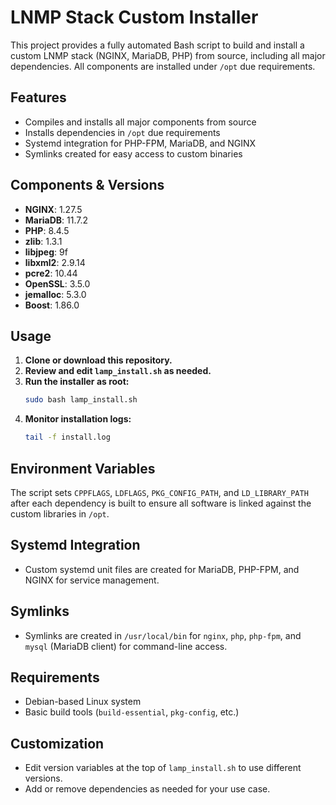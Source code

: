 # LNMP Stack Custom Installer

This project provides a fully automated Bash script to build and install a custom LNMP stack (NGINX, MariaDB, PHP) from source, including all major dependencies. All components are installed under `/opt` due requirements.

## Features
- Compiles and installs all major components from source
- Installs dependencies in `/opt` due requirements
- Systemd integration for PHP-FPM, MariaDB, and NGINX
- Symlinks created for easy access to custom binaries

## Components & Versions
- **NGINX**: 1.27.5
- **MariaDB**: 11.7.2
- **PHP**: 8.4.5
- **zlib**: 1.3.1
- **libjpeg**: 9f
- **libxml2**: 2.9.14
- **pcre2**: 10.44
- **OpenSSL**: 3.5.0
- **jemalloc**: 5.3.0
- **Boost**: 1.86.0

## Usage
1. **Clone or download this repository.**
2. **Review and edit `lamp_install.sh` as needed.**
3. **Run the installer as root:**
   ```bash
   sudo bash lamp_install.sh
   ```
4. **Monitor installation logs:**
   ```bash
   tail -f install.log
   ```

## Environment Variables
The script sets `CPPFLAGS`, `LDFLAGS`, `PKG_CONFIG_PATH`, and `LD_LIBRARY_PATH` after each dependency is built to ensure all software is linked against the custom libraries in `/opt`.

## Systemd Integration
- Custom systemd unit files are created for MariaDB, PHP-FPM, and NGINX for service management.

## Symlinks
- Symlinks are created in `/usr/local/bin` for `nginx`, `php`, `php-fpm`, and `mysql` (MariaDB client) for command-line access.

## Requirements
- Debian-based Linux system
- Basic build tools (`build-essential`, `pkg-config`, etc.)

## Customization
- Edit version variables at the top of `lamp_install.sh` to use different versions.
- Add or remove dependencies as needed for your use case.
